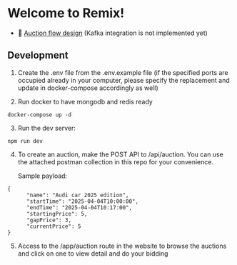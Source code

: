 # Welcome to Remix!

- 📖 [Auction flow design](https://swimlanes.io/u/f8duO9PG02) (Kafka integration is not implemented yet)

## Development

1. Create the .env file from the .env.example file (if the specified ports are occupied already in your computer, please specify the replacement and update in docker-compose accordingly as well)

2. Run docker to have mongodb and redis ready

```shellscript
docker-compose up -d
```

3. Run the dev server:

```shellscript
npm run dev
```

4. To create an auction, make the POST API to /api/auction. You can use the attached postman collection in this repo for your convenience.

   Sample payload:

```shellscript
{
      "name": "Audi car 2025 edition",
      "startTime": "2025-04-04T10:00:00",
      "endTime": "2025-04-04T10:17:00",
      "startingPrice": 5,
      "gapPrice": 3,
      "currentPrice": 5
}
```

5. Access to the /app/auction route in the website to browse the auctions and click on one to view detail and do your bidding

